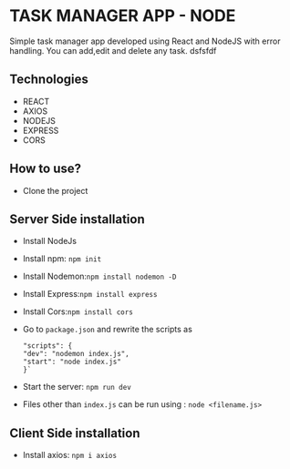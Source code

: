 # TASK MANAGER APP - NODE

Simple task manager app developed using React and NodeJS with error handling.
You can add,edit and delete any task. dsfsfdf

## Technologies

- REACT
- AXIOS
- NODEJS
- EXPRESS
- CORS

## How to use?

- Clone the project

## Server Side installation

- Install NodeJs
- Install npm: `npm init`
- Install Nodemon:`npm install nodemon -D`
- Install Express:`npm install express`
- Install Cors:`npm install cors`
- Go to `package.json` and rewrite the scripts as

  ```
  "scripts": {
  "dev": "nodemon index.js",
  "start": "node index.js"
  }`

  ```

- Start the server: `npm run dev`
- Files other than `index.js` can be run using : `node <filename.js>`

## Client Side installation

- Install axios: `npm i axios`
